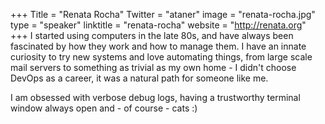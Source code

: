 +++
Title = "Renata Rocha"
Twitter = "ataner"
image = "renata-rocha.jpg"
type = "speaker"
linktitle = "renata-rocha"
website = "http://renata.org"
+++
I started using computers in the late 80s, and have always been fascinated by how they work and how to manage them. I have an innate curiosity to try new systems and love automating things, from large scale mail servers to something as trivial as my own home - I didn't choose DevOps as a career, it was a natural path for someone like me.

I am obsessed with verbose debug logs, having a trustworthy terminal window always open and - of course - cats :)  
